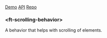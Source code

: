 [Demo](https://filethis.github.io/ft-scrolling-behavior/components/ft-scrolling-behavior/demo/)    [API](https://filethis.github.io/ft-scrolling-behavior/components/ft-scrolling-behavior/)    [Repo](https://github.com/filethis/ft-scrolling-behavior)

### \<ft-scrolling-behavior\>

A behavior that helps with scrolling of elements.